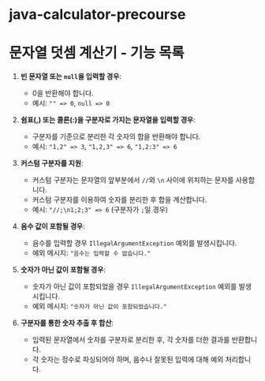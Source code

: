 # java-calculator-precourse


# 문자열 덧셈 계산기 - 기능 목록

1. **빈 문자열 또는 `null`을 입력할 경우**:
    - 0을 반환해야 합니다.
    - 예시: `"" => 0`, `null => 0`

2. **쉼표(,) 또는 콜론(:)을 구분자로 가지는 문자열을 입력할 경우**:
    - 구분자를 기준으로 분리한 각 숫자의 합을 반환해야 합니다.
    - 예시: `"1,2" => 3`, `"1,2,3" => 6`, `"1,2:3" => 6`

3. **커스텀 구분자를 지원**:
    - 커스텀 구분자는 문자열의 앞부분에서 `//`와 `\n` 사이에 위치하는 문자를 사용합니다.
    - 커스텀 구분자를 이용하여 숫자를 분리한 후 합을 계산합니다.
    - 예시: `"//;\n1;2;3" => 6` (구분자가 `;`일 경우)

4. **음수 값이 포함될 경우**:
    - 음수를 입력할 경우 `IllegalArgumentException` 예외를 발생시킵니다.
    - 예외 메시지: `"음수는 입력할 수 없습니다."`

5. **숫자가 아닌 값이 포함될 경우**:
    - 숫자가 아닌 값이 포함되었을 경우 `IllegalArgumentException` 예외를 발생시킵니다.
    - 예외 메시지: `"숫자가 아닌 값이 포함되었습니다."`

6. **구분자를 통한 숫자 추출 후 합산**:
    - 입력된 문자열에서 숫자를 구분자로 분리한 후, 각 숫자를 더한 결과를 반환합니다.
    - 각 숫자는 정수로 파싱되어야 하며, 음수나 잘못된 입력에 대해 예외 처리합니다.
